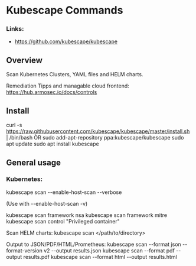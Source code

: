# Kubescape Commands

### Links:
- https://github.com/kubescape/kubescape

## Overview
Scan Kubernetes Clusters, YAML files and HELM charts.

Remediation Tipps and managable cloud frontend:
https://hub.armosec.io/docs/controls

## Install
curl -s https://raw.githubusercontent.com/kubescape/kubescape/master/install.sh | /bin/bash
OR
sudo add-apt-repository ppa:kubescape/kubescape
sudo apt update
sudo apt install kubescape

## General usage

### Kubernetes:
kubescape scan --enable-host-scan --verbose

(Use with --enable-host-scan -v)

kubescape scan framework nsa
kubescape scan framework mitre
kubescape scan control "Privileged container"

Scan HELM charts:
kubescape scan </path/to/directory>

Output to JSON/PDF/HTML/Prometheus:
kubescape scan --format json --format-version v2 --output results.json
kubescape scan --format pdf --output results.pdf
kubescape scan --format html --output results.html
